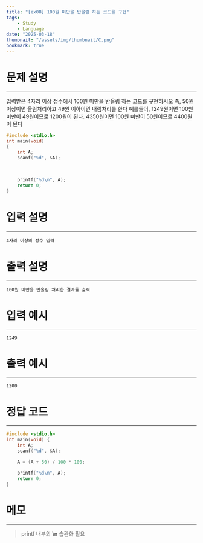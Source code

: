 ```yaml
---
title: "[ex08] 100원 미만을 반올림 하는 코드를 구현"
tags:
    - Study
    - Language
date: "2025-03-18"
thumbnail: "/assets/img/thumbnail/C.png"
bookmark: true
---
```

# 문제 설명
---
입력받은 4자리 이상 정수에서 100원 미만을 반올림 하는 코드를 구현하시오
즉, 50원 이상이면 올림처리하고 49원 이하이면 내림처리를 한다
예를들어, 1249원이면 100원 미만이 49원이므로 1200원이 된다. 4350원이면 100원 미만이 50원이므로 4400원이 된다

```c
#include <stdio.h>
int main(void) 
{
	int A;
	scanf("%d", &A);

	

	printf("%d\n", A);
	return 0;
}
```

# 입력 설명
---

```
4자리 이상의 정수 입력
```

# 출력 설명
---

```
100원 미만을 반올림 처리한 결과를 출력
```

# 입력 예시
---

```
1249
```

# 출력 예시
---

```
1200
```

# 정답 코드
---

```c
#include <stdio.h>
int main(void) {
	int A;
	scanf("%d", &A);

	A = (A + 50) / 100 * 100;

	printf("%d\n", A);
	return 0;
}
```

# 메모
---
> printf 내부의 **\n** 습관화 필요
